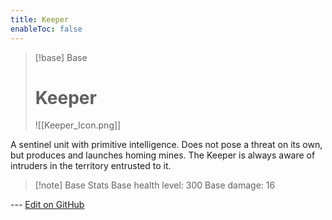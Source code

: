 ```yaml
---
title: Keeper
enableToc: false
---
```

> [!base] Base
>
> # Keeper
>
> ![[Keeper_Icon.png]]

A sentinel unit with primitive intelligence. Does not pose a threat on its own, but produces and launches homing mines. The Keeper is always aware of intruders in the territory entrusted to it.

> [!note] Base Stats
> Base health level: 300
> Base damage: 16

--- [Edit on GitHub](https://github.com/Mondrethos/gatekeeperwiki/edit/main/content/Monsters/Keeper.md)